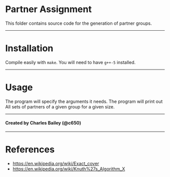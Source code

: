 # Partner Assignment

This folder contains source code for the generation of partner groups.

---
# Installation

Compile easily with `make`. You will need to have `g++-5` installed.

---
# Usage

The program will specify the arguments it needs. The program will print out
All sets of partners of a given group for a given size.

---
#### Created by Charles Bailey (@c650)

---
# References

* https://en.wikipedia.org/wiki/Exact_cover
* https://en.wikipedia.org/wiki/Knuth%27s_Algorithm_X
